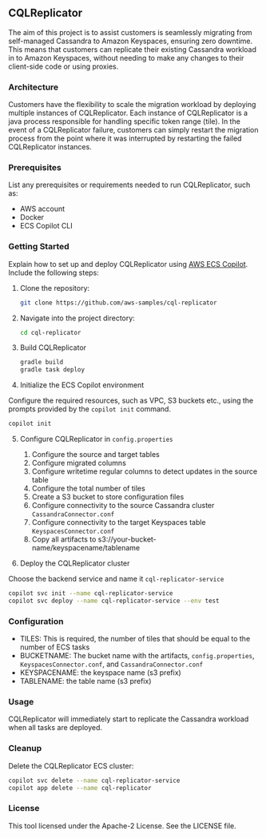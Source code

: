 ## CQLReplicator

The aim of this project is to assist customers is seamlessly migrating from self-managed Cassandra to Amazon Keyspaces,
ensuring zero downtime. This means that customers can replicate their existing Cassandra workload in to Amazon Keyspaces,
without needing to make any changes to their client-side code or using proxies.

### Architecture

Customers have the flexibility to scale the migration workload by deploying multiple instances of CQLReplicator. Each instance
of CQLReplicator is a java process responsible for handling specific token range (tile). In the event of a CQLReplicator failure,
customers can simply restart the migration process from the point where it was interrupted by restarting the failed 
CQLReplicator instances.

### Prerequisites

List any prerequisites or requirements needed to run CQLReplicator, such as:

- AWS account
- Docker
- ECS Copilot CLI

### Getting Started

Explain how to set up and deploy CQLReplicator using [AWS ECS Copilot](https://aws.github.io/copilot-cli/docs/getting-started/install/). Include the following steps:

1. Clone the repository:

   ```bash
   git clone https://github.com/aws-samples/cql-replicator
   ```

2. Navigate into the project directory:

   ```bash
   cd cql-replicator
   ```

3. Build CQLReplicator

   ```bash
   gradle build
   gradle task deploy
   ```

4. Initialize the ECS Copilot environment

Configure the required resources, such as VPC, S3 buckets etc., using the prompts provided by the `copilot init` command.

   ```bash
   copilot init
   ```

5. Configure CQLReplicator in `config.properties`

   1. Configure the source and target tables
   2. Configure migrated columns
   3. Configure writetime regular columns to detect updates in the source table
   4. Configure the total number of tiles
   5. Create a S3 bucket to store configuration files
   6. Configure connectivity to the source Cassandra cluster `CassandraConnector.conf`
   7. Configure connectivity to the target Keyspaces table `KeyspacesConnector.conf`
   8. Copy all artifacts to s3://your-bucket-name/keyspacename/tablename

6. Deploy the CQLReplicator cluster

Choose the backend service and name it `cql-replicator-service`

   ```bash
   copilot svc init --name cql-replicator-service
   copilot svc deploy --name cql-replicator-service --env test
   ```

### Configuration

- TILES: This is required, the number of tiles that should be equal to the number of ECS tasks
- BUCKETNAME: The bucket name with the artifacts, `config.properties`, `KeyspacesConnector.conf`, and `CassandraConnector.conf`
- KEYSPACENAME: the keyspace name (s3 prefix)
- TABLENAME: the table name (s3 prefix)

### Usage

CQLReplicator will immediately start to replicate the Cassandra workload when all tasks are deployed.

### Cleanup

Delete the CQLReplicator ECS cluster:

   ```bash
   copilot svc delete --name cql-replicator-service
   copilot app delete --name cql-replicator
   ```

### License

This tool licensed under the Apache-2 License. See the LICENSE file.
